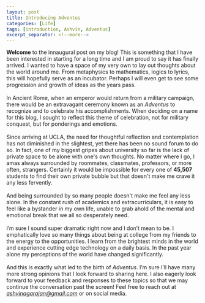 ```yaml
---
layout: post
title: Introducing Adventus
categories: [Life]
tags: [introduction, Ashvin, Adventus]
excerpt_separator: <!--more-->
---
```


**Welcome** to the innaugural post on my blog! This is something that I have been interested in starting for a long time and I am proud to say it has finally arrived. I wanted to have a space of my very own to lay out thoughts about the world around me. From metaphysics to mathematics, logics to lyrics, this will hopefully serve as an incubator. Perhaps I will even get to see some progression and growth of ideas as the years pass. <!--more-->
<br/><br/>
In Ancient Rome, when an emperor would return from a military campaign, there would be an extravagant ceremony known as an *Adventus* to recognize and to celebrate his accomplishments. When deciding on a name for this blog, I sought to reflect this theme of celebration, not for military conquest, but for ponderings and emotions.
<br/><br/>
Since arriving at UCLA, the need for thoughtful reflection and contemplation has not diminished in the slightest, yet there has been no sound forum to do so. In fact, one of my biggest gripes about university so far is the lack of private space to be alone with one's own thoughts. No matter where I go, I amas always surrounded by roommates, classmates, professors, or more often, strangers. Certainly it would be impossible for every one of **45,507** students to find their own private bubble but that doesn't make me crave it any less fervently.
<br/><br/>
And being surrounded by so many people doesn't make me feel any less alone. In the constant rush of academics and extracurriculars, it is easy to feel like a bystander in my own life, unable to grab ahold of the mental and emotional break that we all so desperately need. 
<br/><br/>
I’m sure I sound super dramatic right now and I don’t mean to be. I emphatically love so many things about being at college from my friends to the energy to the opportunities. I learn from the brightest minds in the world and experience cutting edge technology on a daily basis. In the past year alone my perceptions of the world have changed significantly. 
<br/><br/>
And this is exactly what led to the birth of *Adventus*. I’m sure I’ll have many more strong opinions that I look forward to sharing here. I also eagerly look forward to your feedback and responses to these topics so that we may continue the conversation past the screen! Feel free to reach out at *ashvinagarajan@gmail.com* or on social media.  